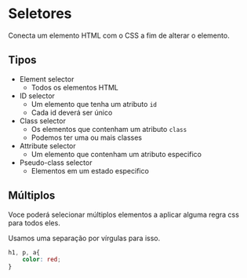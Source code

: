 # Seletores

Conecta um elemento HTML com o CSS a fim de alterar o elemento.

## Tipos

* Element selector
    - Todos os elementos HTML
* ID selector
    - Um elemento que tenha um atributo `id`
    - Cada id deverá ser único
* Class selector
    - Os elementos que contenham um atributo `class`
    - Podemos ter uma ou mais classes
* Attribute selector
    - Um elemento que contenham um atributo especifico
* Pseudo-class selector
    - Elementos em um estado especifico

## Múltiplos

Voce poderá selecionar múltiplos elementos a aplicar alguma regra css para todos eles.

Usamos uma separação por vírgulas para isso.

```css
h1, p, a{
    color: red;
}
```